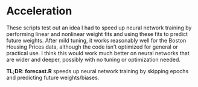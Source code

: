 # Acceleration

These scripts test out an idea I had to speed up neural network training by performing linear and nonlinear weight fits and using these fits to predict future weights.
After mild tuning, it works reasonably well for the Boston Housing Prices data, although the code isn't optimized for general or practical use.
I think this would work much better on neural networks that are wider and deeper, possibly with no tuning or optimization needed.  

**TL;DR**: **forecast.R** speeds up neural network training by skipping epochs and predicting future weights/biases.
